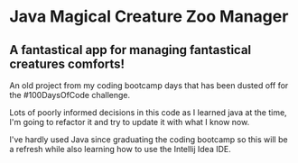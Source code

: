 # Java Magical Creature Zoo Manager

## A fantastical app for managing fantastical creatures comforts!

An old project from my coding bootcamp days that has been dusted off for the #100DaysOfCode challenge.

Lots of poorly informed decisions in this code as I learned java at the time, I'm going to refactor it and try to update it with what I know now.

I've hardly used Java since graduating the coding bootcamp so this will be a refresh while also learning how to use the Intellij Idea IDE. 
